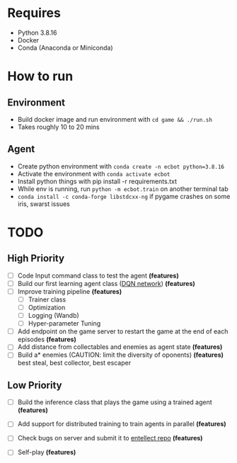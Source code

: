 # Requires
- Python 3.8.16
- Docker
- Conda (Anaconda or Miniconda)

# How to run

## Environment
- Build docker image and run environment with `cd game && ./run.sh`
- Takes roughly 10 to 20 mins

## Agent
- Create python environment with `conda create -n ecbot python=3.8.16`
- Activate the environment with `conda activate ecbot`
- Install python things with pip install -r requirements.txt
- While env is running, run `python -m ecbot.train` on another terminal tab
- `conda install -c conda-forge libstdcxx-ng` if pygame crashes on some iris, swarst issues


# TODO

## High Priority
- [ ] Code Input command class to test the agent **(features)**
- [ ] Build our first learning agent class ([DQN network](https://arxiv.org/pdf/1312.5602.pdf)) **(features)**
- [ ] Improve training pipeline **(features)**
    - [ ] Trainer class
    - [ ] Optimization
    - [ ] Logging (Wandb)
    - [ ] Hyper-parameter Tuning 
- [ ] Add endpoint on the game server to restart the game at the end of each episodes **(features)**
- [ ] Add distance from collectables and enemies as agent state **(features)**
- [ ] Build a* enemies (CAUTION: limit the diversity of oponents) **(features)** best steal, best collector, best escaper

## Low Priority

- [ ] Build the inference class that plays the game using a trained agent **(features)**
- [ ] Add support for distributed training to train agents in parallel **(features)**
- [ ] Check bugs on server and submit it to [entellect repo](https://github.com/EntelectChallenge/2023-Cy-Fi) **(features)**

- [ ] Self-play **(features)**